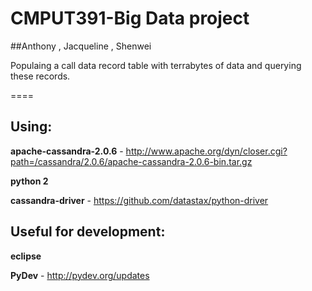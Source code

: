 CMPUT391-Big Data project
========

##Anthony , Jacqueline , Shenwei


Populaing a call data record table with terrabytes of data and querying these records.


====


## Using:

**apache-cassandra-2.0.6** - http://www.apache.org/dyn/closer.cgi?path=/cassandra/2.0.6/apache-cassandra-2.0.6-bin.tar.gz

**python 2**

**cassandra-driver** - https://github.com/datastax/python-driver

## Useful for development:

**eclipse**

**PyDev** - http://pydev.org/updates




